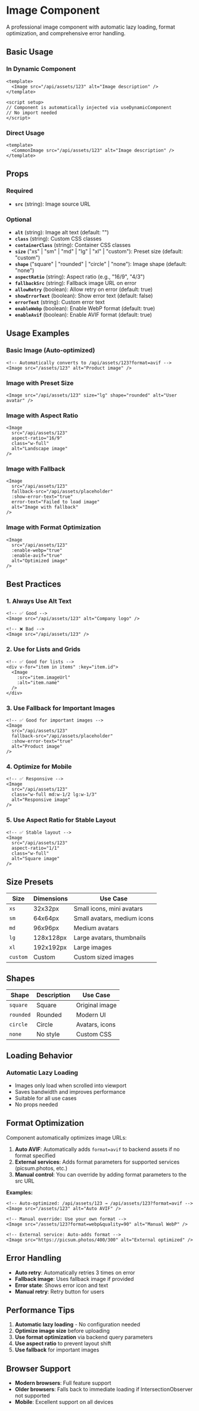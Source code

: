 # Image Component

A professional image component with automatic lazy loading, format optimization, and comprehensive error handling.

## Basic Usage

### In Dynamic Component

```vue
<template>
  <Image src="/api/assets/123" alt="Image description" />
</template>

<script setup>
// Component is automatically injected via useDynamicComponent
// No import needed
</script>
```

### Direct Usage

```vue
<template>
  <CommonImage src="/api/assets/123" alt="Image description" />
</template>
```

## Props

### Required

- **`src`** (string): Image source URL

### Optional

- **`alt`** (string): Image alt text (default: "")
- **`class`** (string): Custom CSS classes
- **`containerClass`** (string): Container CSS classes
- **`size`** ("xs" | "sm" | "md" | "lg" | "xl" | "custom"): Preset size (default: "custom")
- **`shape`** ("square" | "rounded" | "circle" | "none"): Image shape (default: "none")
- **`aspectRatio`** (string): Aspect ratio (e.g., "16/9", "4/3")
- **`fallbackSrc`** (string): Fallback image URL on error
- **`allowRetry`** (boolean): Allow retry on error (default: true)
- **`showErrorText`** (boolean): Show error text (default: false)
- **`errorText`** (string): Custom error text
- **`enableWebp`** (boolean): Enable WebP format (default: true)
- **`enableAvif`** (boolean): Enable AVIF format (default: true)


## Usage Examples

### Basic Image (Auto-optimized)

```vue
<!-- Automatically converts to /api/assets/123?format=avif -->
<Image src="/assets/123" alt="Product image" />
```

### Image with Preset Size

```vue
<Image src="/api/assets/123" size="lg" shape="rounded" alt="User avatar" />
```

### Image with Aspect Ratio

```vue
<Image
  src="/api/assets/123"
  aspect-ratio="16/9"
  class="w-full"
  alt="Landscape image"
/>
```

### Image with Fallback

```vue
<Image
  src="/api/assets/123"
  fallback-src="/api/assets/placeholder"
  :show-error-text="true"
  error-text="Failed to load image"
  alt="Image with fallback"
/>
```

### Image with Format Optimization

```vue
<Image 
  src="/api/assets/123" 
  :enable-webp="true"
  :enable-avif="true"
  alt="Optimized image"
/>
```

## Best Practices

### 1. Always Use Alt Text

```vue
<!-- ✅ Good -->
<Image src="/api/assets/123" alt="Company logo" />

<!-- ❌ Bad -->
<Image src="/api/assets/123" />
```

### 2. Use for Lists and Grids

```vue
<!-- ✅ Good for lists -->
<div v-for="item in items" :key="item.id">
  <Image 
    :src="item.imageUrl" 
    :alt="item.name"
  />
</div>
```

### 3. Use Fallback for Important Images

```vue
<!-- ✅ Good for important images -->
<Image
  src="/api/assets/123"
  fallback-src="/api/assets/placeholder"
  :show-error-text="true"
  alt="Product image"
/>
```

### 4. Optimize for Mobile

```vue
<!-- ✅ Responsive -->
<Image
  src="/api/assets/123"
  class="w-full md:w-1/2 lg:w-1/3"
  alt="Responsive image"
/>
```

### 5. Use Aspect Ratio for Stable Layout

```vue
<!-- ✅ Stable layout -->
<Image
  src="/api/assets/123"
  aspect-ratio="1/1"
  class="w-full"
  alt="Square image"
/>
```

## Size Presets

| Size     | Dimensions | Use Case                    |
| -------- | ---------- | --------------------------- |
| `xs`     | 32x32px    | Small icons, mini avatars   |
| `sm`     | 64x64px    | Small avatars, medium icons |
| `md`     | 96x96px    | Medium avatars              |
| `lg`     | 128x128px  | Large avatars, thumbnails   |
| `xl`     | 192x192px  | Large images                |
| `custom` | Custom     | Custom sized images         |

## Shapes

| Shape     | Description | Use Case       |
| --------- | ----------- | -------------- |
| `square`  | Square      | Original image |
| `rounded` | Rounded     | Modern UI      |
| `circle`  | Circle      | Avatars, icons |
| `none`    | No style    | Custom CSS     |

## Loading Behavior

### Automatic Lazy Loading

- Images only load when scrolled into viewport
- Saves bandwidth and improves performance
- Suitable for all use cases
- No props needed

## Format Optimization

Component automatically optimizes image URLs:

1. **Auto AVIF**: Automatically adds `format=avif` to backend assets if no format specified
2. **External services**: Adds format parameters for supported services (picsum.photos, etc.)
3. **Manual control**: You can override by adding format parameters to the src URL

**Examples:**
```vue
<!-- Auto-optimized: /api/assets/123 → /api/assets/123?format=avif -->
<Image src="/assets/123" alt="Auto AVIF" />

<!-- Manual override: Use your own format -->
<Image src="/assets/123?format=webp&quality=90" alt="Manual WebP" />

<!-- External service: Auto-adds format -->
<Image src="https://picsum.photos/400/300" alt="External optimized" />
```

## Error Handling

- **Auto retry**: Automatically retries 3 times on error
- **Fallback image**: Uses fallback image if provided
- **Error state**: Shows error icon and text
- **Manual retry**: Retry button for users

## Performance Tips

1. **Automatic lazy loading** - No configuration needed
2. **Optimize image size** before uploading
3. **Use format optimization** via backend query parameters
4. **Use aspect ratio** to prevent layout shift
5. **Use fallback** for important images

## Browser Support

- **Modern browsers**: Full feature support
- **Older browsers**: Falls back to immediate loading if IntersectionObserver not supported
- **Mobile**: Excellent support on all devices
